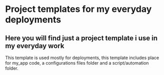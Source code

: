 # Project templates for my everyday deployments

## Here you will find just a project template i use in my everyday work

This template is used mostly for deployments, this template includes place for my_app code, a configurations files folder and a script/automation folder.


